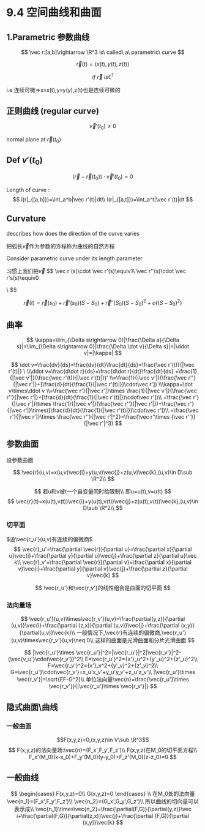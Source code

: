 # 9.4 空间曲线和曲面

## 1.Parametric 参数曲线

$$
\vec r:[a,b]\rightarrow \R^3 is\ called\ a\ parametric\ curve
$$

$$
\vec r(t)=(x(t),y(t),z(t))
$$

$$
if\ \vec r\ is \mathbb C^1
$$

i.e 连续可微$\Rightarrow$x=x(t),y=y(y),z(t)也是连续可微的

## 正则曲线 (regular curve)

$$\vec v'(t_0)\neq 0$$

normal plane at $\vec r(t_0)$

## Def  $v'(t_0)$

$$(\vec r -\vec r(t_0))\cdot\vec v'(t_0)=0$$

Length of curve :
$$
l(r|_{[a,b]})=\int_a^b|\vec r'(t)|dt\\
l(r|_{[a,t]})=\int_a^t|\vec r'(t)|dt
$$


## Curvature

describes how does the direction of the curve varies

把弧长$\vec v$作为参数的方程称为曲线的自然方程

Consider parametric curve under its length parameter

习惯上我们把$\vec v$
$$
\vec r'(s)\cdot \vec r'(s)\equiv1\\
\vec r''(s)\cdot \vec r's(s)\equiv0

\\
$$

$$
\vec r(t)=\vec r(s_0)+\vec r'(s_0)(S-S_0)+\vec r''(S_0)(S-S_0)^2+o((S-S_0)^2)
$$

## 曲率

$$
\kappa=\lim_{\Delta s\rightarrow 0}|\frac{\Delta a}{\Delta s}|=\lim_{\Delta s\rightarrow 0}|\frac{\Delta \dot v}{\Delta s}|=|\ddot v|=|\kappa|
$$

$$
\dot v=\frac{dv}{ds}=\frac{dv}{dt}\frac{dt}{ds}=\frac{\vec r'(t)}{|\vec r'(t)|} \ 
\\\ddot v=\frac{d\dot r}{ds}=\frac{d\dot r}{dt}\frac{dt}{ds} =\frac{1}{|\vec v'|}(\frac{\vec r'(t)}{|\vec r'(t)|})'
\\=\frac{1}{|\vec v'|}(\frac{\vec r''}{|\vec r'|}+[\frac{d}{dt}(\frac{1}{|\vec r'(t)|})\cdot\vec r'])
\\\kappa=\dot v\times\ddot v
\\=\frac{\vec r'}{|\vec r'|}\times \frac{1}{|\vec v'|}(\frac{\vec r''}{|\vec r'|}+[\frac{d}{dt}(\frac{1}{|\vec r'(t)|})\cdot\vec r'])\\
=\frac{\vec r'}{|\vec r'|}\times \frac{1}{|\vec v'|}(\frac{\vec r''}{|\vec r'|})+\frac{\vec r'}{|\vec r'|}\times([\frac{d}{dt}(\frac{1}{|\vec r'(t)|})\cdot\vec r'])\\
=\frac{\vec r'}{|\vec r'|}\times \frac{\vec r''}{|\vec r'|^2}=\frac{\vec r'\times {\vec r''}}{|\vec r'|^3}
$$

## 参数曲面
设参数曲面

$$
\vec{r}(u,v)=x(u,v)\vec{i}+y(u,v)\vec{j}+z(u,v)\vec{k},(u,v)\in D\sub \R^2\\
$$

$$
若u和v被t一个自变量同时给限制\\
即u=u(t),v=u(t)
$$
$$
\vec{r}(t)=x(u(t),v(t))\vec{i}+y(u(t),v(t))\vec{j}+z(u(t),v(t))\vec{k},(u,v)\in D\sub \R^2\\
$$
### 切平面 
$设\vec{r_u'}(u,v)有连续的偏微商$
$$
\vec{r}_u'=\frac{\partial \vec{r}}{\partial u}=\frac{\partial x}{\partial u}\vec{i}+\frac{\partial y}{\partial u}\vec{j}+\frac{\partial z}{\partial u}\vec k\\
\vec{r}_v'=\frac{\partial \vec{r}}{\partial v}=\frac{\partial x}{\partial v}\vec{i}+\frac{\partial y}{\partial v}\vec{j}+\frac{\partial z}{\partial v}\vec{k}
$$

$$
\vec{r_u'}和\vec{r_v'}的线性组合是曲面的切平面
$$

### 法向量场

$$
\vec{r_u'}(u,v)\times\vec{r_v'}(u,v)=\frac{\partial(y,z)}{\partial (u,v)}\vec{i}+\frac{\partial (z,x)}{\partial (u,v)}\vec{j}+\frac{\partial (x,y)}{\partial(u,v)}\vec{k}\\
一般情况下,\vec{r}有连续的偏微商,\vec{r_u'}(u,v)\times\vec{r_v'}(u,v)\neq 0\\
这样的曲面是光滑曲面和分片光滑曲面
$$

$$
|\vec{r_u'}\times \vec{r_u'}|^2=|\vec{r_u'}|^2|\vec{r_v'}|^2-(\vec{v_u'}\cdot\vec{r_v'})^2\\
E=\vec{r_u'}^2={x'}_u^2+{y'_u}^2+{z'_u}^2\\
F=\vec{r_v'}^2={x'}_v^2+{y'_v}^2+{z'_v}^2\\
G=\vec{r_u'}\cdot\vec{r_v'}=x_u'x_v'+y_u'y_v'+z_u'z_v'\\
|\vec{r_u'}\times \vec{r_v'}|=\sqrt{EF-G^2}\\
单位法向量\vec{n}=\frac{\vec{r_u'}\times \vec{r_v'}}{|\vec{r_u'}\times \vec{r_v'}|}
$$

## 隐式曲面\曲线

### 一般曲面
$$F(x,y,z)=0,(x,y,z)\in V\sub \R^3$$
$$
F(x,y,z)的法向量场:\vec{n}=(F_x',F_y',F_z')\\
F(x,y,z)在M_0的切平面方程\\
F_x'(M_0)(x-x_0)+F_y'(M_0)(y-y_0)+F_z'(M_0)(z-z_0)=0
$$

## 一般曲线
$$
\begin{cases}
    F(x,y,z)=0\\
    G(x,y,z)=0
\end{cases}
\\
在M_0处的法向量\vec{n_1}=(F_x',F_y',F_z')\\
\vec{n_2}=(G_x',G_y',G_z')\\
所以曲线的切向量可以表示成\\
\vec{n_1}\times\vec{n_2}=\frac{\partial(F,G)}{\partial(y,z)}\vec i+\frac{\partial(F,G)}{\partial(z,x)}\vec{j}+\frac{\partial (F,G)}{\partial (x,y)}\vec{k}
$$